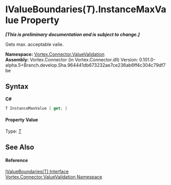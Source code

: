 # IValueBoundaries(*T*).InstanceMaxValue Property 
 _**\[This is preliminary documentation and is subject to change.\]**_

Gets max. acceptable valie.

**Namespace:**&nbsp;<a href="N_Vortex_Connector_ValueValidation.md">Vortex.Connector.ValueValidation</a><br />**Assembly:**&nbsp;Vortex.Connector (in Vortex.Connector.dll) Version: 0.101.0-alpha.5+Branch.develop.Sha.964441db673232ae7ce236ab6ff4c304c79df7be

## Syntax

**C#**<br />
``` C#
T InstanceMaxValue { get; }
```


#### Property Value
Type: <a href="T_Vortex_Connector_ValueValidation_IValueBoundaries_1.md">*T*</a>

## See Also


#### Reference
<a href="T_Vortex_Connector_ValueValidation_IValueBoundaries_1.md">IValueBoundaries(T) Interface</a><br /><a href="N_Vortex_Connector_ValueValidation.md">Vortex.Connector.ValueValidation Namespace</a><br />